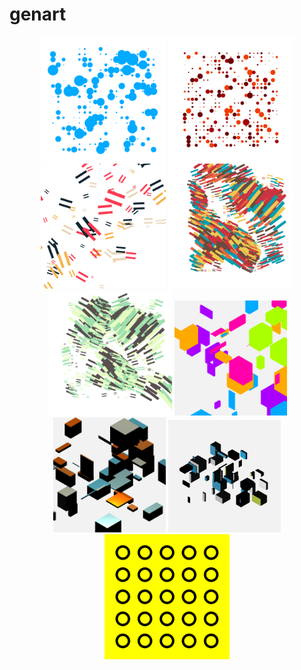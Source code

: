 # genart

<p align="center">
  
  <img src="imgs/2019.01.12-21.03.37.png" width="200" title="hover text">
  <img src="imgs/2019.01.12-21.05.30.png" width="200" title="hover text">
  <img src="imgs/2019.01.12-21.36.03.png" width="200" title="hover text">
  <img src="imgs/2019.01.12-21.44.24.png" width="200" title="hover text">
  <img src="imgs/2019.01.12-22.17.28-352251.png" width="200" title="hover text">
  <img src="imgs/2019.01.13-17.43.24.png" width="180" title="hover text">
  <img src="imgs/2019.01.13-17.55.18.png" width="180" title="hover text">
  <img src="imgs/image-moving.gif" width="180" title="hover text">
  <img src="imgs/2019.01.12-17.56.29.png" width="200" title="hover text">
</p>
